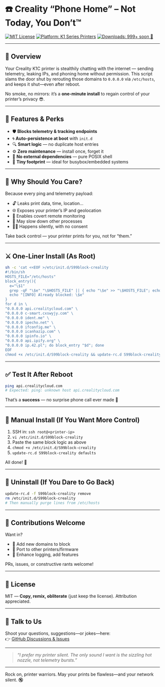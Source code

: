 # ☎️ Creality “Phone Home” – Not Today, You Don’t™

[![MIT License](https://img.shields.io/badge/license-MIT-blue.svg)](LICENSE)
[![Platform: K1 Series Printers](https://img.shields.io/badge/platform-K1C–BusyBox-lightgrey)]()
[![Downloads: 999+ soon 🚀](https://img.shields.io/badge/downloads-∞-brightgreen.svg)]()


---

## 🧭 Overview

Your Creality K1C printer is stealthily chatting with the internet — sending telemetry, leaking IPs, and phoning home without permission. This script slams the door shut by rerouting those domains to `0.0.0.0` via `/etc/hosts`, and keeps it shut—even after reboot.

No smoke, no mirrors: it’s a **one-minute install** to regain control of your printer’s privacy 😎.

---

## 🚀 Features & Perks

- 🛡️ **Blocks telemetry & tracking endpoints**  
- 🌀 **Auto-persistence at boot** with `init.d`  
- 🔍 **Smart logic** — no duplicate host entries  
- ⚙️ **Zero maintenance** — install once, forget it  
- 🧰 **No external dependencies** — pure POSIX shell  
- 💾 **Tiny footprint** — ideal for busybox/embedded systems  

---

## 🤔 Why Should You Care?

Because every ping and telemetry payload:

- 🔓 Leaks print data, time, location…  
- 🌐 Exposes your printer’s IP and geolocation  
- 📡 Enables covert remote monitoring  
- 🐢 May slow down other processes  
- 🤷‍♂️ Happens silently, with no consent  

Take back control — your printer prints for you, not for “them.”

---

## ⚔️ One-Liner Install (As Root)

```sh
sh -c 'cat <<EOF >/etc/init.d/S99block-creality
#!/bin/sh
HOSTS_FILE="/etc/hosts"
block_entry(){
  e="\$1"
  grep -qF "\$e" "\$HOSTS_FILE" || { echo "\$e" >> "\$HOSTS_FILE"; echo "[INFO] Added block entry: \$e"; return; }
  echo "[INFO] Already blocked: \$e"
}
for d in \
"0.0.0.0 api.crealitycloud.com" \
"0.0.0.0 c-smart.cxswyjy.com" \
"0.0.0.0 ident.me" \
"0.0.0.0 ipecho.net" \
"0.0.0.0 ifconfig.me" \
"0.0.0.0 icanhazip.com" \
"0.0.0.0 ipinfo.io" \
"0.0.0.0 api.ipify.org" \
"0.0.0.0 ip.42.pl"; do block_entry "$d"; done
EOF
chmod +x /etc/init.d/S99block-creality && update-rc.d S99block-creality defaults'
```

---

## ✅ Test It After Reboot

```sh
ping api.crealitycloud.com
# Expected: ping: unknown host api.crealitycloud.com
```

That’s a **success** — no surprise phone call ever made 🙂

---

## 🧰 Manual Install (If You Want More Control)

1. SSH in: `ssh root@<printer-ip>`
2. `vi /etc/init.d/S99block-creality`
3. Paste the same block logic as above
4. `chmod +x /etc/init.d/S99block-creality`
5. `update-rc.d S99block-creality defaults`

All done! 🎉

---

## 🧹 Uninstall (If You Dare to Go Back)

```sh
update-rc.d -f S99block-creality remove
rm /etc/init.d/S99block-creality
# Then manually purge lines from /etc/hosts
```

---

## 📝 Contributions Welcome

Want in?

- 🚀 Add new domains to block  
- 🧩 Port to other printers/firmware  
- 🐞 Enhance logging, add features  

PRs, issues, or constructive rants welcome!

---

## 📜 License

MIT — **Copy, remix, obliterate** (just keep the license). Attribution appreciated.

---

## 💬 Talk to Us

Shoot your questions, suggestions—or jokes—here:  
👉 [GitHub Discussions & Issues](https://github.com/EonPrintCrafter/Creality-phone-home-Not-today-you-dont/issues)

---

> *“I prefer my printer silent. The only sound I want is the sizzling hot nozzle, not telemetry bursts.”*

---

Rock on, printer warriors. May your prints be flawless—and your network silent. 🔇

